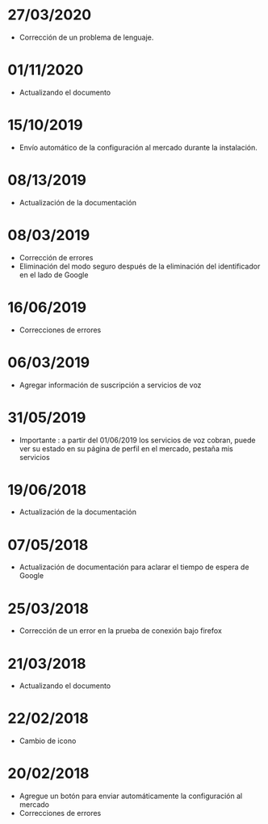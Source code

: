 # 27/03/2020

- Corrección de un problema de lenguaje.

# 01/11/2020

- Actualizando el documento

# 15/10/2019

- Envío automático de la configuración al mercado durante la instalación.

# 08/13/2019

- Actualización de la documentación

# 08/03/2019

- Corrección de errores
- Eliminación del modo seguro después de la eliminación del identificador en el lado de Google

# 16/06/2019

- Correcciones de errores

# 06/03/2019

- Agregar información de suscripción a servicios de voz

# 31/05/2019

- Importante : a partir del 01/06/2019 los servicios de voz cobran, puede ver su estado en su página de perfil en el mercado, pestaña mis servicios

# 19/06/2018

- Actualización de la documentación

# 07/05/2018

- Actualización de documentación para aclarar el tiempo de espera de Google

# 25/03/2018

- Corrección de un error en la prueba de conexión bajo firefox

# 21/03/2018

- Actualizando el documento

# 22/02/2018

- Cambio de icono

# 20/02/2018

- Agregue un botón para enviar automáticamente la configuración al mercado
- Correcciones de errores
